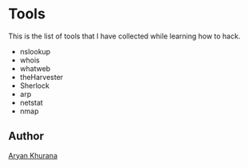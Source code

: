# Tools

This is the list of tools that I have collected while learning how to hack.

- nslookup
- whois
- whatweb
- theHarvester
- Sherlock
- arp
- netstat
- nmap

## Author

[Aryan Khurana](https://www.github.com/AryanK1511)

